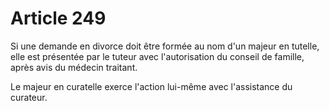 # Article 249

Si une demande en divorce doit être formée au nom d'un majeur en tutelle, elle est présentée par le tuteur avec l'autorisation du conseil de famille, après avis du médecin traitant.

Le majeur en curatelle exerce l'action lui-même avec l'assistance du curateur.
